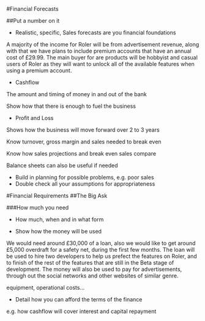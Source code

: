 #Financial Forecasts

##Put a number on it 

-	Realistic, specific, Sales forecasts are you financial foundations

A majority of the income for Roler will be from advertisement revenue, along with that we have plans to include premium accounts that have an annual cost of £29.99. The main buyer for are products will be hobbyist and casual users of Roler as they will want to unlock all of the available features when using a premium account.

-	Cashflow 

The amount and timing of money in and out of the bank

Show how that there is enough to fuel the business

-	Profit and Loss

Shows how the business will move forward over 2 to 3 years

Know turnover, gross margin and sales needed to break even

Know how sales projections and break even sales compare

Balance sheets can also be useful if needed

-	Build in planning for possible problems, e.g. poor sales
-	Double check all your assumptions for appropriateness


#Financial Requirements
##The Big Ask

###How much you need

-	How much, when and in what form

-	Show how the money will be used

We would need around £30,000 of a loan, also we would like to get around £5,000 overdraft for a safety net, during the first few months. The loan will be used to hire two developers to help us prefect the features on Roler, and to finish of the rest of the features that are still in the Beta stage of development. The money will also be used to pay for advertisements, through out the social networks and other websites of similar genre.

equipment, operational costs...

-	Detail how you can afford the terms of the finance

e.g. how cashflow will cover interest and capital repayment

